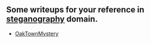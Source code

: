## Some writeups for your reference in [steganography](https://en.wikipedia.org/wiki/Computer_forensics) domain.

* [OakTownMystery](http://klsgit-wgcs.github.io/VishwaCTF-2023/writeups/Forensics/OakTownMystery)
